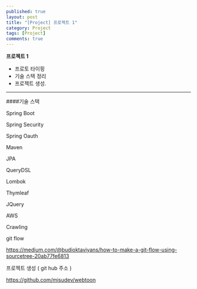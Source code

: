```yaml
---
published: true
layout: post
title: "[Project] 프로젝트 1"
category: Project
tags: [Project]
comments: true
---
```


**프로젝트 1**

- 프로토 타이핑
- 기술 스택 정리
- 프로젝트 생성.



------------------------------

####기술 스택

Spring Boot

Spring Security

Spring Oauth

Maven

JPA

QueryDSL

Lombok

Thymleaf

JQuery

AWS

Crawling





git flow

https://medium.com/@budioktaviyans/how-to-make-a-git-flow-using-sourcetree-20ab77fe6813



프로젝트 생성 ( git hub 주소 )

https://github.com/misudev/webtoon


